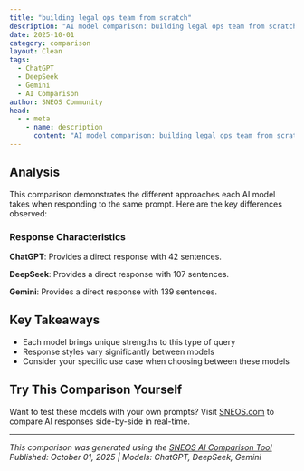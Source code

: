 ```yaml
---
title: "building legal ops team from scratch"
description: "AI model comparison: building legal ops team from scratch..."
date: 2025-10-01
category: comparison
layout: Clean
tags:
  - ChatGPT
  - DeepSeek
  - Gemini
  - AI Comparison
author: SNEOS Community
head:
  - - meta
    - name: description
      content: "AI model comparison: building legal ops team from scratch..."
---
```


<ChatComparison
  title="building legal ops team from scratch"
  prompt="building legal ops team from scratch"
  :responses='{"ChatGPT": "Building a legal operations (legal ops) team from scratch is a strategic move to improve efficiency, manage legal spend, implement technology, and support your legal department\u0027s goals more effectively. Here\u2019s a step-by-step guide to help you build a successful legal ops team:\n\n### 1. Understand the Role and Scope of Legal Ops\nLegal operations professionals typically focus on:\n- Budgeting and financial management\n- Vendor and contract management\n- Process optimization and workflow management\n- Technology implementation and management (e.g., contract lifecycle management, e-billing)\n- Data analytics and reporting\n- Matter management\n- Compliance support\n- Cross-functional collaboration\n\nUnderstanding these functions will help you define your team\u2019s goals and structure.\n\n### 2. Define Objectives and Scope\n- Identify pain points within your current legal function that legal ops can address.\n- Set clear objectives (e.g., reduce legal spend by X%, implement new legal tech, improve contract turnaround time).\n- Determine which legal ops functions are most critical based on your company size, industry, and current maturity level.\n\n### 3. Get Executive Buy-In and Budget Approval\n- Present a business case to leadership emphasizing the ROI of legal ops (cost savings, efficiency gains, risk reduction).\n- Secure adequate budget for headcount, technology, and training.\n\n### 4. Design the Team Structure\nDepending on your budget and needs, you might start with a small team or even a single hire:\n\nPossible roles:\n- **Legal Operations Manager/Director**: Oversees the team and leads projects.\n- **Legal Project Manager**: Focuses on process and workflow improvements.\n- **Contract Manager/Administrator**: Manages contract lifecycle and repository.\n- **Data Analyst**: Manages metrics, KPIs, and reporting.\n- **Technology Specialist**: Manages legal tech tools and user training.\n- Vendor Manager: Coordinates outside counsel and service providers.\n\nFor a startup or small legal department, a generalist legal ops manager may cover multiple roles.\n\n### 5. Recruit the Right Talent\n- Identify candidates with a mix of legal understanding, business acumen, technology skills, and project management experience.\n- Consider backgrounds in law firms, in-house legal, consulting, or operations roles.\n\n### 6. Implement Key Processes and Tools\n- Evaluate and implement legal technology (e.g., contract lifecycle management, e-billing, matter management systems).\n- Establish standardized processes for intake, contracts, vendor management, and budgeting.\n- Develop KPIs and reporting dashboards to measure performance and outcomes.\n\n### 7. Foster Collaboration and Communication\n- Integrate legal ops as a strategic partner within the legal team.\n- Work closely with finance, procurement, IT, and business units.\n- Provide training and support to legal staff on new tools and processes.\n\n### 8. Continuous Improvement\n- Regularly collect feedback and data to identify areas for improvement.\n- Stay updated on legal ops trends, tools, and best practices.\n- Scale the team and capabilities as company needs evolve.\n\n---\n\n### Additional Resources\n- Legal Ops Network (.community)\n- CLOC (Corporate Legal Operations Consortium)\n- Legal Operations LinkedIn groups and forums\n- Books such as \u201CTomorrow\u2019s Lawyers\u201D by Richard Susskind, or \u201CLegal Operations: A Primer\u201D\n\n---\n\nIf you want, I can help you draft a hiring plan, technology evaluation criteria, or a sample roadmap for your legal ops team. Just let me know!", "DeepSeek": "Of course. Building a Legal Operations team from scratch is a strategic initiative that transforms the legal department from a reactive cost center into a proactive, efficient, and data-driven business partner.\n\nHere is a comprehensive, step-by-step guide to building your Legal Ops function from the ground up.\n\n### **Phase 1: Foundation \u0026 Strategy (The \u0022Why\u0022 and \u0022What\u0022)**\n\nBefore you hire a single person, you must lay the strategic groundwork. This phase is about defining your mission and securing buy-in.\n\n**1. Define the \u0022Why\u0022: Articulate the Business Case**\nYou need to answer one question for leadership: **Why are we investing in Legal Ops?**\n* **Pain Points:** Document the current inefficiencies. Are contracts taking too long? Is outside counsel spending out of control? Are sales teams frustrated with the legal process?\n* **Value Proposition:** Frame the benefits in business terms:\n * **Cost Savings:** Reduce outside counsel spend, manage budgets.\n * **Efficiency \u0026 Speed:** Faster contract cycles, quicker response times.\n * **Risk Reduction:** Better compliance, centralized records, improved security.\n * **Scalability:** Enabling the legal team to support business growth without linearly increasing headcount.\n\n**2. Secure Executive Sponsorship**\nYou need a champion, typically the General Counsel (GC) or CFO. Present your business case to them. Their support is critical for budget, authority, and organizational change.\n\n**3. Conduct a Baseline Assessment**\nYou can\u0027t measure improvement if you don\u0027t know your starting point. Conduct an informal or formal assessment of the current state:\n* **Technology:** What tools are being used (if any)? Spreadsheets, shared drives, individual email accounts?\n* **Processes:** Map out key workflows (e.g., contract lifecycle, NDA process, litigation hold).\n* **Spend:** Gather data on outside counsel and software spend.\n* **Pain Points:** Interview legal team members and their primary internal clients (Sales, Finance, HR).\n\n**4. Develop a Charter \u0026 Initial Roadmap**\nCreate a simple document that defines:\n* **Mission Statement:** \u0022To enable the legal department to deliver efficient, scalable, and high-quality legal services through technology, process improvement, and strategic management.\u0022\n* **Initial Scope \u0026 Priorities:** You can\u0027t do everything at once. Common starting points are:\n * **Technology Implementation** (e.g., a Contract Lifecycle Management - CLM - tool)\n * **Outside Counsel Management** (billing guidelines, rate negotiation)\n * **Knowledge Management** (centralizing templates and playbooks)\n* **Key Performance Indicators (KPIs):** How will you measure success? (e.g., reduced contract turnaround time, 10% savings on outside counsel spend).\n\n---\n\n### **Phase 2: Team Structure \u0026 Hiring (The \u0022Who\u0022)**\n\nStart small and focused. The first hire is the most critical.\n\n**1. The First Hire: The Legal Operations Professional**\nThis is often a individual contributor (IC) role, but it requires a strategic mindset. Look for:\n* **Core Skills:** Project management, process improvement, data analysis, and technology aptitude.\n* **Key Traits:** Proactive, influencer, problem-solver, and business-oriented.\n* **Experience:** 3-7 years in legal ops, management consulting, or a similar operational role within a law firm or corporate legal department.\n* **Title:** Legal Operations Manager, Senior Legal Operations Specialist.\n\n**2. Evolving the Team Structure**\nAs the function proves its value, the team can grow. A common progression looks like this:\n\n| Team Size | Typical Roles \u0026 Focus Areas |\n| :--- | :--- |\n| **Team of 1** | **Legal Ops Manager** (a \u0022jack-of-all-trades\u0022 focusing on tech, outside counsel, and key projects). |\n| **Team of 2-3** | Add **Specialists**: \u003Cbr\u003E\u2022 **Legal Ops Analyst** (data, reporting, billing) \u003Cbr\u003E\u2022 **Legal Tech Specialist** (system administration, integrations). |\n| **Mature Team (4\u002B)** | Add **Leaders \u0026 Deep Specialists**: \u003Cbr\u003E\u2022 **Director/Head of Legal Ops** (strategy, budget) \u003Cbr\u003E\u2022 **Knowledge Manager** \u003Cbr\u003E\u2022 **Specialist for IP, Litigation, or Compliance Ops.** |\n\n---\n\n### **Phase 3: Execution \u0026 Quick Wins (The \u0022How\u0022)**\n\nThis is where you build credibility by delivering tangible results.\n\n**1. Pursue \u0022Low-Hanging Fruit\u0022**\nIdentify projects that can be completed quickly with high impact.\n* **Implement an e-Signature tool** (e.g., DocuSign, Adobe Sign).\n* **Create a self-service NDA process** with a standardized template and a simple intake form.\n* **Negotiate outside counsel guidelines** and enforce them through the e-billing system.\n* **Centralize key legal templates** in a single, accessible location (e.g., SharePoint).\n\n**2. Tackle Your First Major Project**\nThis is often the implementation of a core technology system.\n* **Common First System:** **Contract Lifecycle Management (CLM)** or **e-Billing/Matter Management**.\n* **Approach:** Use a rigorous project management methodology.\n 1. **Vendor Selection:** Create a RFP, demo vendors, check references.\n 2. **Implementation:** Plan for configuration, data migration, and integrations.\n 3. **Change Management:** This is crucial! Train users, create support materials, and communicate the benefits.\n\n**3. Establish Governance \u0026 Communication**\n* **Create a Legal Ops \u0022Steering Committee\u0022** with key stakeholders from Legal, Sales, and Finance.\n* **Publish a quarterly newsletter** or updates on your progress, wins, and new resources available.\n\n---\n\n### **Phase 4: Scaling \u0026 Maturing the Function**\n\nOnce the foundation is solid, you can expand your scope and sophistication.\n\n**1. Expand Technology Stack**\n* **Entity Management:** For corporate governance and subsidiary management.\n* **eDiscovery \u0026 Litigation Hold** tools.\n* **IP Management** software.\n* **Legal Hold** technology.\n\n**2. Deepen Analytics \u0026 Reporting**\nMove from basic reporting to predictive analytics.\n* **Spend Analytics:** Predict future legal spend by matter type.\n* **Workload Analytics:** Identify bottlenecks and justify internal headcount needs.\n* **Business Intelligence Dashboards:** Provide the GC with a real-time view of the department\u0027s health and impact.\n\n**3. Formalize Processes \u0026 Knowledge**\n* **Develop a formal Knowledge Management (KM) strategy.**\n* **Create detailed playbooks** for common legal requests (e.g., sales contracts, vendor agreements).\n* **Implement a robust intake process** for all legal requests, likely via your matter management or CLM system.\n\n**4. Focus on Strategic Impact**\n* **Alternative Fee Arrangements (AFAs):** Move beyond hourly billing with outside counsel.\n* **Team Training \u0026 Development:** Upskilling the legal team on new processes and technology.\n* **Cross-Functional Collaboration:** Work with Finance on budgeting, IT on security, and HR on compliance.\n\n---\n\n### **Common Pitfalls to Avoid**\n\n* **Trying to Boil the Ocean:** Don\u0027t take on too many projects at once. Start with 1-2 key priorities.\n* **Skipping Change Management:** A new tool is useless if no one adopts it. Spend as much time on people as you do on technology.\n* **Working in a Silo:** Legal Ops exists to serve the legal team *and* its clients. Constantly gather feedback from both.\n* **Neglecting Data Integrity:** \u0022Garbage in, garbage out.\u0022 Ensure your systems have clean, reliable data from the start.\n* **Under-Communicating:** Regularly report on your progress and, just as importantly, your successes.\n\nBuilding a Legal Ops team is a journey. By starting with a strong strategic foundation, delivering quick wins, and scaling thoughtfully, you will build an indispensable function that drives true business value.", "Gemini": "Okay, building a legal ops team from scratch is an exciting but challenging project! Here\u0027s a breakdown of how to approach it, covering key steps, considerations, and best practices:\n\n**I. Understanding the Need \u0026 Defining the Vision**\n\n* **1. Assess Current State \u0026 Pain Points:**\n * **Legal Department Review:** Thoroughly understand how the current legal department functions. Document processes, workflows, technologies used, and pain points.\n * **Stakeholder Interviews:** Talk to lawyers, paralegals, and other stakeholders (Finance, Sales, IT, HR, etc.) to identify their challenges working with Legal. Ask questions like:\n * What\u0027s the biggest time-waster in your day-to-day?\n * Where do you see the most bottlenecks in legal processes?\n * What information do you need from Legal that\u0027s hard to get?\n * What technology tools do you think would improve Legal\u0027s efficiency?\n * What are the highest priority areas of concern related to compliance, risk management, or other legal matters?\n * **Data Analysis:** If possible, look at existing data (e.g., contract turnaround times, volume of legal requests, litigation spend). This will provide quantifiable evidence of problems.\n* **2. Define the Vision \u0026 Goals:**\n * **What problem(s) are you trying to solve?** This is the most important question.\n * **What will \u0022success\u0022 look like in 1 year, 3 years, 5 years?** Be specific. (e.g., \u0022Reduce contract turnaround time by 30%,\u0022 \u0022Implement a centralized contract management system,\u0022 \u0022Improve legal data visibility to management\u0022).\n * **Identify Key Performance Indicators (KPIs):** How will you measure progress towards your goals? Examples:\n * Contract Cycle Time\n * Legal Spend (total and by category)\n * Number of legal requests handled per month/quarter\n * Employee satisfaction with legal services\n * Compliance training completion rates\n * Number of active litigation matters\n * Risk score / level across the organization\n * **Define the Scope:** What areas will Legal Ops cover? (See potential responsibilities below).\n\n**II. Defining Scope, Responsibilities \u0026 Skills**\n\nLegal Operations is a broad function. Prioritize based on your organization\u0027s needs. Common areas of responsibility include:\n\n* **A. Technology Management:**\n * **Selecting, Implementing, and Managing Legal Tech:** Contract Lifecycle Management (CLM), e-Billing, matter management, eDiscovery, knowledge management, legal research, AI-powered tools.\n * **Integrations:** Ensuring legal tech integrates with other enterprise systems (e.g., CRM, ERP, HRIS).\n * **Training and Support:** Providing training to legal staff on new technologies.\n* **B. Financial Management:**\n * **Budgeting and Forecasting:** Developing and managing the legal department budget.\n * **Outside Counsel Management:** Developing and enforcing billing guidelines, negotiating rates, managing accruals.\n * **Invoice Review and Approval:** Streamlining the invoice review process.\n * **Spend Analysis:** Analyzing legal spend to identify cost-saving opportunities.\n* **C. Knowledge Management:**\n * **Creating and Maintaining a Legal Knowledge Base:** Centralizing legal documents, templates, and policies.\n * **Developing Training Materials:** Creating training programs on legal topics for employees.\n * **Improving Information Access:** Making it easier for legal staff to find the information they need.\n* **D. Vendor Management:**\n * **Selecting and Managing Legal Vendors:** eDiscovery providers, contract attorneys, legal research services, etc.\n * **Negotiating Contracts:** Ensuring favorable terms with vendors.\n * **Performance Monitoring:** Tracking vendor performance against agreed-upon metrics.\n* **E. Data Analytics and Reporting:**\n * **Collecting and Analyzing Legal Data:** Tracking KPIs, identifying trends, and providing insights to management.\n * **Developing Reports and Dashboards:** Communicating legal data effectively.\n* **F. Process Improvement:**\n * **Identifying and Streamlining Legal Processes:** Mapping current processes, identifying bottlenecks, and implementing improvements.\n * **Developing Standard Operating Procedures (SOPs):** Documenting best practices.\n* **G. Project Management:**\n * **Managing Legal Projects:** Leading cross-functional projects involving legal.\n* **H. Legal Intake and Triage:**\n * **Centralizing Legal Requests:** Creating a single point of entry for all legal matters.\n * **Triage and Assignment:** Routing requests to the appropriate legal resources.\n* **I. Compliance:**\n * **Supporting Compliance Programs:** Implementing and managing compliance programs related to data privacy, anti-corruption, etc.\n\n**III. Staffing \u0026 Structure**\n\n* **1. Determine the Right Organizational Structure:**\n * **Centralized vs. Decentralized:** Will Legal Ops be centralized within the legal department or embedded within business units? A centralized model is typically easier to manage in the beginning.\n * **Reporting Structure:** Who will Legal Ops report to? Typically, the General Counsel or a Deputy General Counsel.\n* **2. Prioritize Key Hires:**\n * **Start with a Legal Ops Leader:** This person will be responsible for building the team, setting the strategy, and driving initiatives. Look for someone with experience in legal operations, project management, and change management. This leader should have strong influencing skills and the ability to work with many stakeholders.\n * **Initial Team:** Depending on your budget and priorities, consider these initial roles:\n * **Legal Operations Manager:** Handles day-to-day operations, manages projects, and implements process improvements.\n * **Legal Analyst:** Collects and analyzes data, develops reports, and provides insights.\n * **Technology Specialist:** Manages legal tech platforms and provides technical support.\n* **3. Define Roles and Responsibilities:** Create clear job descriptions that outline the responsibilities, skills, and qualifications required for each role.\n* **4. Essential Skills:**\n * **Project Management:** Critical for implementing initiatives and managing projects effectively.\n * **Process Improvement:** Experience with methodologies like Lean, Six Sigma, or similar.\n * **Data Analysis:** Ability to collect, analyze, and interpret data to identify trends and opportunities.\n * **Technology Proficiency:** Familiarity with legal tech platforms and a willingness to learn new technologies.\n * **Communication and Collaboration:** Strong communication skills and the ability to work effectively with lawyers, business stakeholders, and vendors.\n * **Financial Management:** Understanding of budgeting, forecasting, and financial analysis.\n\n**IV. Implementation \u0026 Ongoing Management**\n\n* **1. Develop a Roadmap:** Create a phased implementation plan with clear timelines and milestones.\n* **2. Secure Executive Sponsorship:** Get buy-in from senior management to ensure that Legal Ops has the resources and support it needs.\n* **3. Communicate Effectively:** Keep the legal department and other stakeholders informed about the progress of Legal Ops initiatives.\n* **4. Choose the Right Technology:**\n * **Start with a Solid Foundation:** Consider contract lifecycle management (CLM), e-billing, and matter management systems as essential tools.\n * **Prioritize Integrations:** Ensure that legal tech platforms can integrate with other enterprise systems.\n * **Consider Scalability:** Choose solutions that can grow with your organization.\n* **5. Track Progress and Measure Results:** Monitor KPIs regularly and make adjustments as needed. Report on the impact of Legal Ops initiatives to demonstrate value.\n* **6. Foster a Culture of Continuous Improvement:** Encourage Legal Ops staff to identify opportunities for improvement and to experiment with new ideas.\n* **7. Build Relationships:** Build strong relationships with lawyers and business stakeholders to gain their trust and support.\n* **8. Seek External Expertise:** Consider engaging with consultants or other experts to get advice and guidance on building a Legal Ops team.\n\n**V. Key Considerations and Best Practices**\n\n* **Change Management:** Implementing Legal Ops will likely require changes to existing processes and workflows. Manage change effectively by communicating clearly, involving stakeholders in the process, and providing training and support.\n* **Data Privacy and Security:** Ensure that Legal Ops initiatives comply with all applicable data privacy and security regulations.\n* **Innovation:** Legal Ops should be a driver of innovation within the legal department. Encourage experimentation with new technologies and processes.\n* **Collaboration:** Legal Ops should work closely with other departments to improve efficiency and effectiveness.\n* **Iteration is Key:** Don\u0027t try to boil the ocean. Start with a few key initiatives and build from there.\n* **Document Everything:** Create SOPs, training materials, and other documentation to ensure consistency and knowledge sharing.\n* **Invest in Training:** Provide ongoing training and development opportunities for Legal Ops staff.\n* **Stay Current:** The Legal Ops landscape is constantly evolving. Stay up-to-date on the latest trends and best practices.\n\n**VI. Example First-Year Roadmap**\n\nThis is a very general example, you\u0027ll need to tailor it to your specific needs:\n\n* **Quarter 1:**\n * Hire Legal Ops Leader.\n * Conduct initial assessment of current state and pain points.\n * Define the vision and goals for Legal Ops.\n * Secure executive sponsorship.\n* **Quarter 2:**\n * Hire initial Legal Ops team members (e.g., Legal Operations Manager).\n * Develop a detailed roadmap for Legal Ops initiatives.\n * Implement a legal intake and triage process.\n* **Quarter 3:**\n * Evaluate and select a contract lifecycle management (CLM) system.\n * Develop and implement standard operating procedures (SOPs) for key legal processes.\n * Begin collecting and analyzing legal data.\n* **Quarter 4:**\n * Implement the CLM system.\n * Develop reports and dashboards to track key performance indicators (KPIs).\n * Conduct a review of outside counsel spend and identify cost-saving opportunities.\n * Plan for next year\u0027s initiatives.\n\nBy following these steps, you can build a successful Legal Ops team that will help your organization improve efficiency, reduce costs, and manage risk more effectively. Remember that this is a journey, not a destination. Be patient, be flexible, and be prepared to adapt to changing needs. Good luck!\n"}' 
  published-date="21:54"
/>

## Analysis

This comparison demonstrates the different approaches each AI model takes when responding to the same prompt. Here are the key differences observed:

### Response Characteristics

**ChatGPT**: Provides a direct response with 42 sentences. 

**DeepSeek**: Provides a direct response with 107 sentences. 

**Gemini**: Provides a direct response with 139 sentences. 

## Key Takeaways

- Each model brings unique strengths to this type of query
- Response styles vary significantly between models
- Consider your specific use case when choosing between these models

## Try This Comparison Yourself

Want to test these models with your own prompts? Visit [SNEOS.com](https://sneos.com) to compare AI responses side-by-side in real-time.

---

*This comparison was generated using the [SNEOS AI Comparison Tool](https://sneos.com)*
*Published: October 01, 2025 | Models: ChatGPT, DeepSeek, Gemini*
